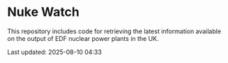 # Nuke Watch

This repository includes code for retrieving the latest information available on the output of EDF nuclear power plants in the UK.

Last updated: 2025-08-10 04:33